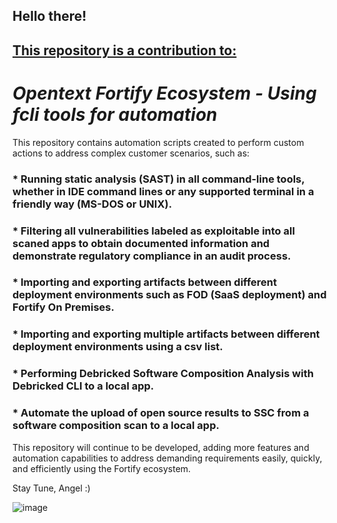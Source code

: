## Hello there!

## <ins>This repository is a contribution to:</ins>
  # _Opentext Fortify Ecosystem - Using fcli tools for automation_

This repository contains automation scripts created to perform custom actions to address complex customer scenarios, such as:

  ### * Running static analysis (SAST) in all command-line tools, whether in IDE command lines or any supported terminal in a friendly way (MS-DOS or UNIX).
  ### * Filtering all vulnerabilities labeled as exploitable into all scaned apps to obtain documented information and demonstrate regulatory compliance in an audit process.
  ### * Importing and exporting artifacts between different deployment environments such as FOD (SaaS deployment) and Fortify On Premises.
  ### * Importing and exporting multiple artifacts between different deployment environments using a csv list.
  ### * Performing Debricked Software Composition Analysis with Debricked CLI to a local app.
  ### * Automate the upload of open source results to SSC from a software composition scan to a local app.

This repository will continue to be developed, adding more features and automation capabilities to address demanding requirements easily, quickly, and efficiently using the Fortify ecosystem.

Stay Tune,
Angel :)


![image](https://github.com/user-attachments/assets/093b86d1-4ca1-472b-a226-3c088924d90a)

